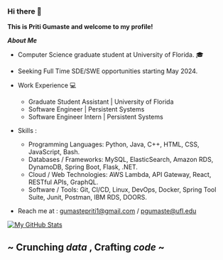 ### Hi there 👋
<!--
**pritigumaste/pritigumaste** is a ✨ _special_ ✨ repository because its `README.md` (this file) appears on your GitHub profile.

Here are some ideas to get you started:
-->
**This is Priti Gumaste and welcome to my profile!**

***About Me***
- Computer Science graduate student at University of Florida. 🎓  
- Seeking Full Time SDE/SWE opportunities starting May 2024. 
- Work Experience 💻
  - Graduate Student Assistant | University of Florida
  - Software Engineer | Persistent Systems                  
  - Software Engineer Intern | Persistent Systems 

- Skills :
  - Programming Languages:	Python, Java, C++, HTML, CSS, JavaScript, Bash.
  - Databases / Frameworks:	MySQL, ElasticSearch, Amazon RDS, DynamoDB, Spring Boot, Flask, .NET.
  - Cloud / Web Technologies:	AWS Lambda, API Gateway, React, RESTful APIs, GraphQL.
  - Software / Tools:	Git, CI/CD, Linux, DevOps, Docker, Spring Tool Suite, Junit, Postman, IBM RDS, DOORS.
 
- Reach me at : gumastepriti1@gmail.com / pgumaste@ufl.edu


[![My GitHub Stats](https://github-readme-stats.vercel.app/api/?username=pritigumaste&count_private=true&theme=white&showicons=true)]()
<!--![](https://raw.githubusercontent.com/pritigumaste/github-stats/master/generated/overview.svg#gh-light-mode-only) -->

## ~ Crunching _data_ , Crafting _code_ ~

